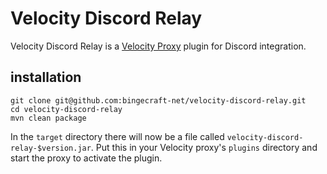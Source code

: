 # Velocity Discord Relay

Velocity Discord Relay is a [Velocity Proxy](https://velocitypowered.com/) plugin for Discord integration.

## installation

```
git clone git@github.com:bingecraft-net/velocity-discord-relay.git
cd velocity-discord-relay
mvn clean package
```

In the `target` directory there will now be a file called `velocity-discord-relay-$version.jar`. Put this in your Velocity proxy's `plugins` directory and start the proxy to activate the plugin.
